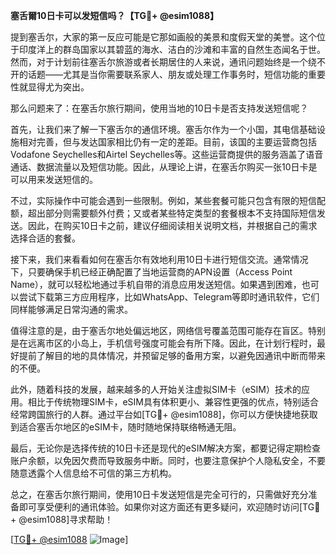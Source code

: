 **塞舌爾10日卡可以发短信吗？【TG💪+ @esim1088】**

提到塞舌尔，大家的第一反应可能是它那如画般的美景和度假天堂的美誉。这个位于印度洋上的群岛国家以其碧蓝的海水、洁白的沙滩和丰富的自然生态闻名于世。然而，对于计划前往塞舌尔旅游或者长期居住的人来说，通讯问题始终是一个绕不开的话题——尤其是当你需要联系家人、朋友或处理工作事务时，短信功能的重要性就显得尤为突出。

那么问题来了：在塞舌尔旅行期间，使用当地的10日卡是否支持发送短信呢？

首先，让我们来了解一下塞舌尔的通信环境。塞舌尔作为一个小国，其电信基础设施相对完善，但与发达国家相比仍有一定的差距。目前，该国的主要运营商包括Vodafone Seychelles和Airtel Seychelles等。这些运营商提供的服务涵盖了语音通话、数据流量以及短信功能。因此，从理论上讲，在塞舌尔购买一张10日卡是可以用来发送短信的。

不过，实际操作中可能会遇到一些限制。例如，某些套餐可能只包含有限的短信配额，超出部分则需要额外付费；又或者某些特定类型的套餐根本不支持国际短信发送。因此，在购买10日卡之前，建议仔细阅读相关说明文档，并根据自己的需求选择合适的套餐。

接下来，我们来看看如何在塞舌尔有效地利用10日卡进行短信交流。通常情况下，只要确保手机已经正确配置了当地运营商的APN设置（Access Point Name），就可以轻松地通过手机自带的消息应用发送短信。如果遇到困难，也可以尝试下载第三方应用程序，比如WhatsApp、Telegram等即时通讯软件，它们同样能够满足日常沟通的需求。

值得注意的是，由于塞舌尔地处偏远地区，网络信号覆盖范围可能存在盲区。特别是在远离市区的小岛上，手机信号强度可能会有所下降。因此，在计划行程时，最好提前了解目的地的具体情况，并预留足够的备用方案，以避免因通讯中断而带来的不便。

此外，随着科技的发展，越来越多的人开始关注虚拟SIM卡（eSIM）技术的应用。相比于传统物理SIM卡，eSIM具有体积更小、兼容性更强的优点，特别适合经常跨国旅行的人群。通过平台如[TG💪+ @esim1088]，你可以方便快捷地获取到适合塞舌尔地区的eSIM卡，随时随地保持联络畅通无阻。

最后，无论你是选择传统的10日卡还是现代的eSIM解决方案，都要记得定期检查账户余额，以免因欠费而导致服务中断。同时，也要注意保护个人隐私安全，不要随意透露个人信息给不可信的第三方机构。

总之，在塞舌尔旅行期间，使用10日卡发送短信是完全可行的，只需做好充分准备即可享受便利的通讯体验。如果你对这方面还有更多疑问，欢迎随时访问[TG💪+ @esim1088]寻求帮助！

[[TG💪+ @esim1088](https://t.me/s/esim1088) ![Image](https://i.postimg.cc/4NQfJmqS/Snipaste-2025-05-13-00-14-12.png)]